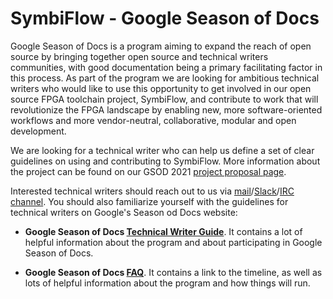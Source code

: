 # SymbiFlow - Google Season of Docs

Google Season of Docs is a program aiming to expand the reach of open source
by bringing together open source and technical writers communities, with good
documentation being a primary facilitating factor in this process. As part of
the program we are looking for ambitious technical writers who would like to
use this opportunity to get involved in our open source FPGA toolchain project,
SymbiFlow, and contribute to work that will revolutionize the FPGA landscape
by enabling new, more software-oriented workflows and more vendor-neutral,
collaborative, modular and open development.

We are looking for a technical writer who can help us define a set of clear
guidelines on using and contributing to SymbiFlow. More information about the
project can be found on our GSOD 2021
[project proposal page](https://symbiflow.github.io/GSoD-2021-Application).

Interested technical writers should reach out to us via
[mail](mailto:contact@symbiflow.org)/[Slack](https://join.slack.com/t/symbiflow/shared_invite/enQtNTkyMjcyNTkzOTY4LTU0MzhmYWNjOGMyMTkyNjA0MmEyMWM5OWY3ZDg5MWQ3ODlmOWQwZjk2YzBmMDBjMzkzMzNjYjkwYjAxZTMyNjQ)/[IRC channel](https://kiwiirc.com/nextclient/#irc://irc.libera.chat/#symbiflow).
You should also familiarize yourself with the guidelines for technical writers on Google's Season od Docs website:

* **Google Season of Docs
[Technical Writer Guide](https://developers.google.com/season-of-docs/docs/tech-writer-guide)**.
It contains a lot of helpful information about the program and about participating in Google Season of Docs.

* **Google Season of Docs
[FAQ](https://developers.google.com/season-of-docs/docs/faq)**.
It contains a link to the timeline, as well as lots of helpful information about the program and how things will run.
